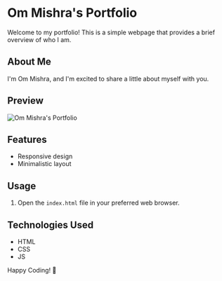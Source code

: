# Om Mishra's Portfolio

Welcome to my portfolio! This is a simple webpage that provides a brief overview of who I am.

## About Me

I'm Om Mishra, and I'm excited to share a little about myself with you.

## Preview

![Om Mishra's Portfolio](om-mishra-portfolio-preview.png)

## Features

- Responsive design
- Minimalistic layout

## Usage

1. Open the `index.html` file in your preferred web browser.

## Technologies Used

- HTML
- CSS
- JS
  
Happy Coding! 🚀

